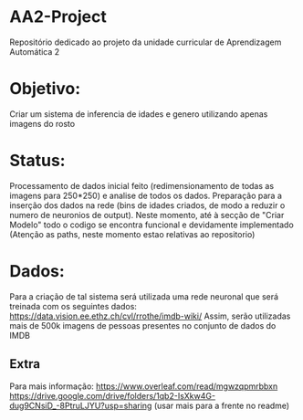 # AA2-Project
Repositório dedicado ao projeto da unidade curricular de Aprendizagem Automática 2

# Objetivo:
Criar um sistema de inferencia de idades e genero utilizando apenas imagens do rosto

# Status:
Processamento de dados inicial feito (redimensionamento de todas as imagens para 250*250) e analise de todos os dados.
Preparação para a inserção dos dados na rede (bins de idades criados, de modo a reduzir o numero de neuronios de output).
Neste momento, até à secção de "Criar Modelo" todo o codigo se encontra funcional e devidamente implementado (Atenção as paths, neste momento estao relativas ao repositorio)

# Dados:
Para a criação de tal sistema será utilizada uma rede neuronal que será treinada com os seguintes dados: https://data.vision.ee.ethz.ch/cvl/rrothe/imdb-wiki/
Assim, serão utilizadas mais de 500k imagens de pessoas presentes no conjunto de dados do IMDB

## Extra
Para mais informação: https://www.overleaf.com/read/mgwzqpmrbbxn
https://drive.google.com/drive/folders/1qb2-IsXkw4G-dug9CNsiD_-8PtruLJYU?usp=sharing (usar mais para a frente no readme)
